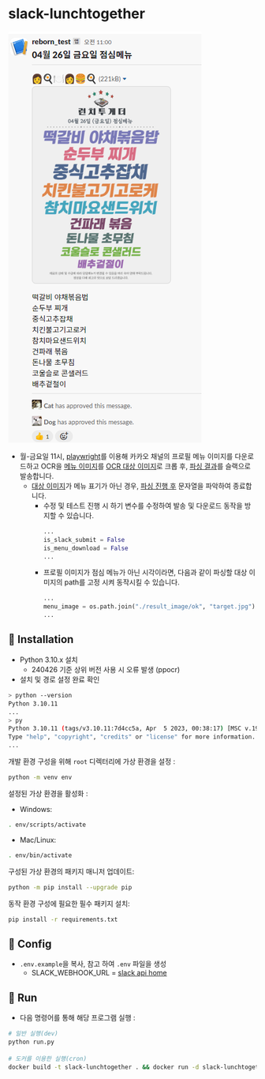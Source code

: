 # slack-lunchtogether
![img.png](result_image/result.png)
- 월-금요일 11시, [playwright](https://playwright.dev/)를 이용해 카카오 채널의 프로필 메뉴 이미지를 다운로드하고 OCR을 [메뉴 이미지](result_image/ok/target.jpg)를 [OCR 대상 이미지](result_image/ok/crop.jpg)로 크롭 후, [파싱 결과](result_image/ok/result.jpg)를 슬랙으로 발송합니다.
  - [대상 이미지](result_image/fail/target.jpg)가 메뉴 표기가 아닌 경우, [파싱 진행 후](result_image/fail/result.jpg) 문자열을 파악하여 종료합니다.
    - 수정 및 테스트 진행 시 하기 변수를 수정하여 발송 및 다운로드 동작을 방지할 수 있습니다.
      ```python
      ...
      is_slack_submit = False
      is_menu_download = False
      ...
    - 프로필 이미지가 점심 메뉴가 아닌 시각이라면, 다음과 같이 파싱할 대상 이미지의 path를 고정 시켜 동작시킬 수 있습니다.
      ```python
      ...
      menu_image = os.path.join("./result_image/ok", "target.jpg")
      ...
      ```

## 💾 Installation

- Python 3.10.x 설치
  - 240426  기준 상위 버전 사용 시 오류 발생 (ppocr)
- 설치 및 경로 설정 완료 확인
```bash
> python --version
Python 3.10.11
...
> py
Python 3.10.11 (tags/v3.10.11:7d4cc5a, Apr  5 2023, 00:38:17) [MSC v.1929 64 bit (AMD64)] on win32
Type "help", "copyright", "credits" or "license" for more information.
...
```

개발 환경 구성을 위해 `root` 디렉터리에 가상 환경을 설정 :

```bash
python -m venv env
```

설정된 가상 환경을 활성화 :

- Windows:

```bash
. env/scripts/activate
```

- Mac/Linux:

```bash
. env/bin/activate
```

구성된 가상 환경의 패키지 매니저 업데이트:

```bash
python -m pip install --upgrade pip
```

동작 환경 구성에 필요한 필수 패키지 설치:

```bash
pip install -r requirements.txt
```

## 🔧 Config

- `.env.example`을 복사, 참고 하여 `.env` 파일을 생성
  - SLACK_WEBHOOK_URL =  [slack api home](https://api.slack.com/)


## 🏃 Run

- 다음 명령어를 통해 해당 프로그램 실행 :

```bash
# 일반 실행(dev)
python run.py

# 도커를 이용한 실행(cron)
docker build -t slack-lunchtogether . && docker run -d slack-lunchtogether
```
